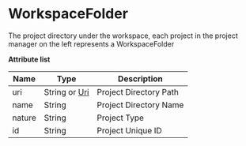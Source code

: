 # WorkspaceFolder

The project directory under the workspace, each project in the project manager on the left represents a WorkspaceFolder

**Attribute list**

|Name	|Type			|Description			|
|--		|--					|--				|
|uri	|String or [Uri](/ExtensionDocs/Api/other/Uri)|Project Directory Path	|
|name	|String				|Project Directory Name	|
|nature	|String				|Project Type		|
|id		|String				|Project Unique ID	|
